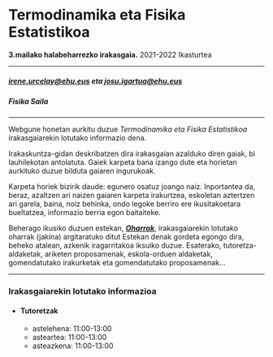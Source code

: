 # Termodinamika eta Fisika Estatistikoa



**3.mailako halabeharrezko irakasgaia.**
2021-2022 Ikasturtea

---------------------------
##### irene.urcelay@ehu.eus eta josu.igartua@ehu.eus

##### Fisika  Saila
---------------------------

Webgune honetan aurkitu duzue *Termodinamika eta Fisika Estatistikoa* irakasgaiarekin lotutako informazio dena.

Irakaskuntza-gidan deskribatzen dira irakasgaian azalduko diren gaiak, bi lauhilekotan antolatuta. Gaiek karpeta bana izango dute eta horietan aurkituko duzue bilduta gaiaren ingurukoak.

Karpeta horiek bizirik daude: egunero osatuz joango naiz. Inportantea da, beraz, azaltzen ari naizen gaiaren karpeta irakurtzea, eskoletan aztertzen ari garela, baina, noiz behinka, ondo legoke berriro ere ikusitakoetara bueltatzea, informazio berria egon baitaiteke.


Beherago ikusiko duzuen estekan, [***Oharrak***](https://github.com/jmigartua/TermodinamikaFisikaEstatistikoa2020_2021_ika/blob/master/Oharrak_2020_2021.md), irakasgaiarekin lotutako oharrak (jakina) argitaratuko ditut Estekan denak gordeta egongo dira, beheko atalean, azkenik iragarritakoa iksuiko duzue. Esaterako, tutoretza-aldaketak, ariketen proposamenak, eskola-orduen aldaketak, gomendatutako irakurketak eta gomendatutako proposamenak...




----------------------------

### Irakasgaiarekin lotutako informazioa

* #### Tutoretzak
    * astelehena: 11:00-13:00
    * asteartea:  11:00-13:00
    * asteazkena:  11:00-13:00
